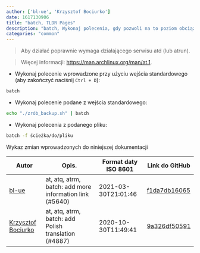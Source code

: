 ```yaml
---
author: ['bl-ue', 'Krzysztof Bociurko']
date: 1617130906
title: "batch, TLDR Pages"
description: "batch, Wykonaj polecenia, gdy pozwoli na to poziom obciążenia systmu."
categories: "common"
---
```

> Aby działać poprawnie wymaga działającego serwisu atd (lub atrun).

> Więcej informacji: <https://man.archlinux.org/man/at.1>.

- Wykonaj polecenie wprowadzone przy użyciu wejścia standardowego (aby zakończyć naciśnij `Ctrl + D`):

```bash
batch
```

- Wykonaj polecenie podane z wejścia standardowego:

```bash
echo "./zrób_backup.sh" | batch
```

- Wykonaj polecenia z podanego pliku:

```bash
batch -f ścieżka/do/pliku
```
Wykaz zmian wprowadzonych do niniejszej dokumentacji


Autor | Opis. | Format daty ISO 8601 | Link do GitHub
------|-----|-----|-----
[bl-ue](mailto:54780737+bl-ue@users.noreply.github.com) | at, atq, atrm, batch: add more information link (#5640) | 2021-03-30T21:01:46 | [f1da7db16065](https://github.com/tldr-pages/tldr/commit/f1da7db160655446057cf641b5339d2e9273bb7a)
[Krzysztof Bociurko](mailto:chanibal@users.noreply.github.com) | at, atq, atrm, batch: add Polish translation (#4887) | 2020-10-30T11:49:41 | [9a326df50591](https://github.com/tldr-pages/tldr/commit/9a326df50591b12b4be35cf04619cdb492724072)

